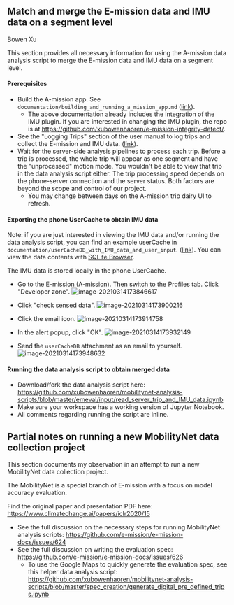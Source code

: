 ## Match and merge the E-mission data and IMU data on a segment level

Bowen Xu

This section provides all necessary information for using the A-mission data analysis script to merge the E-mission data and IMU data  on a segment level. 

#### Prerequisites

- Build the A-mission app. See `documentation/building_and_running_a_mission_app.md` ([link](https://github.com/xubowenhaoren/A-Mission/blob/main/documentation/building_and_running_a_mission_app.md)). 
  - The above documentation already includes the integration of the IMU plugin. If you are interested in changing the IMU plugin, the repo is at https://github.com/xubowenhaoren/e-mission-integrity-detect/.
- See the "Logging Trips" section of the user manual to log trips and collect the E-mission and IMU data. ([link](https://github.com/xubowenhaoren/A-Mission#user-manual)).
- Wait for the server-side analysis pipelines to process each trip. Before a trip is processed, the whole trip will appear as one segment and have the "unprocessed" motion mode. You wouldn't be able to view that trip in the data analysis script either. The trip processing speed depends on the phone-server connection and the server status. Both factors are beyond the scope and control of our project. 
  - You may change between days on the A-mission trip dairy UI to refresh.

#### Exporting the phone UserCache to obtain IMU data

Note: if you are just interested in viewing the IMU data and/or running the data analysis script, you can find an example userCache in `documentation/userCacheDB_with_IMU_data_and_user_input`. ([link](https://github.com/xubowenhaoren/A-Mission/blob/main/documentation/userCacheDB_with_IMU_data_and_user_input)). You can view the data contents with [SQLite Browser](https://sqlitebrowser.org/). 

The IMU data is stored locally in the phone UserCache. 

- Go to the E-mission (A-mission). Then switch to the Profiles tab. Click "Developer zone".
  ![image-20210314173846617](image-20210314173846617.png)
  
- Click "check sensed data".
  ![image-20210314173900216](image-20210314173900216.png)
- Click the email icon.
  ![image-20210314173914758](image-20210314173914758.png)
- In the alert popup, click "OK".
  ![image-20210314173932149](image-20210314173932149.png)
- Send the `userCacheDB` attachment as an email to yourself. 
  ![image-20210314173948632](image-20210314173948632.png)



#### Running the data analysis script to obtain merged data

- Download/fork the data analysis script here: https://github.com/xubowenhaoren/mobilitynet-analysis-scripts/blob/master/emeval/input/read_server_trip_and_IMU_data.ipynb
- Make sure your workspace has a working version of Jupyter Notebook.
- All comments regarding running the script are inline. 

## Partial notes on running a new MobilityNet data collection project

This section documents my observation in an attempt to run a new MobilityNet data collection project. 

The MobilityNet is a special branch of E-mission with a focus on model accuracy evaluation. 

Find the original paper and presentation PDF here: https://www.climatechange.ai/papers/iclr2020/15

- See the full discussion on the necessary steps for running MobilityNet analysis scripts: https://github.com/e-mission/e-mission-docs/issues/624
- See the full discussion on writing the evaluation spec: https://github.com/e-mission/e-mission-docs/issues/626
  - To use the Google Maps to quickly generate the evaluation spec, see this helper data analysis script: https://github.com/xubowenhaoren/mobilitynet-analysis-scripts/blob/master/spec_creation/generate_digital_pre_defined_trips.ipynb

